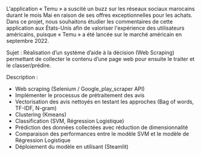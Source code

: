 L'application « Temu » a suscité un buzz sur les réseaux sociaux marocains durant le mois Mai en raison de ses offres exceptionnelles pour les achats. Dans ce projet, nous souhaitons étudier les commentaires de cette application aux États-Unis afin de valoriser l'expérience des utilisateurs américains, puisque « Temu » a été lancée sur le marché américain en septembre 2022.

Sujet : Réalisation d’un système d’aide à la décision (Web Scraping) permettant de collecter le contenu d’une page web pour ensuite le traiter et le classer/prédire.

Description :
- Web scraping (Selenium / Google_play_scraper API)
- Implémenter le processus de prétraitement des avis
- Vectorisation des avis nettoyés en testant les approches (Bag of words, TF-IDF, N-gram)
- Clustering (Kmeans)
- Classification (SVM, Régression Logistique)
- Prédiction des données collectées avec réduction de dimensionnalité
- Comparaison des performances entre le modèle SVM et le modèle de Régression Logistique
- Déploiement du modèle en utilisant (Steamlit)
